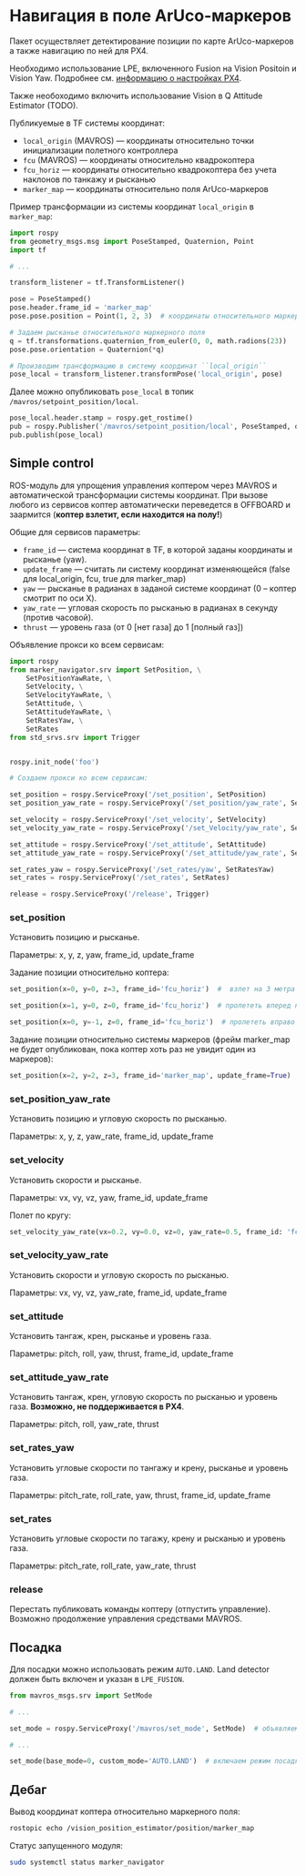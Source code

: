 Навигация в поле ArUco-маркеров
================================

Пакет осуществляет детектирование позиции по карте ArUco-маркеров а также навигацию по ней для PX4.

Необходимо использование LPE, включенного Fusion на Vision Positoin и Vision Yaw. Подробнее см. [информацию о настройках PX4](https://github.com/CopterExpress/clever/blob/master/docs/setup.md).


Также необоходимо включить использование Vision в Q Attitude Estimator (TODO).

Публикуемые в TF системы координат:

* ``local_origin`` (MAVROS) — координаты относительно точки инициализации полетного контроллера
* ``fcu`` (MAVROS) —  координаты относительно квадрокоптера
* ``fcu_horiz`` — координаты относительно квадрокоптера без учета наклонов по танкажу и рысканью
* ``marker_map`` — координаты относительно поля ArUco-маркеров

Пример трансформации из системы координат ``local_origin`` в ``marker_map``:

```python
import rospy
from geometry_msgs.msg import PoseStamped, Quaternion, Point
import tf

# ...

transform_listener = tf.TransformListener()

pose = PoseStamped()
pose.header.frame_id = 'marker_map'
pose.pose.position = Point(1, 2, 3)  # координаты относительного маркерного поля

# Задаем рысканье относительного маркерного поля
q = tf.transformations.quaternion_from_euler(0, 0, math.radions(23))
pose.pose.orientation = Quaternion(*q)

# Производим трансформацию в систему координат ``local_origin``
pose_local = transform_listener.transformPose('local_origin', pose)
```

Далее можно опубликовать ``pose_local`` в топик ``/mavros/setpoint_position/local``.

```python
pose_local.header.stamp = rospy.get_rostime()
pub = rospy.Publisher('/mavros/setpoint_position/local', PoseStamped, queue_size=1)
pub.publish(pose_local)
```

Simple control
--------------

ROS-модуль для упрощения управления коптером через MAVROS и автоматической трансформации системы координат.
При вызове любого из сервисов коптер автоматически переведется в OFFBOARD и заармится (**коптер взлетит, если находится на полу!**)

Общие для сервисов параметры:

* ``frame_id`` — система координат в TF, в которой заданы координаты и рысканье (yaw).
* ``update_frame`` — считать ли систему координат изменяющейся (false для local_origin, fcu, true для marker_map)
* ``yaw`` — рысканье в радианах в заданой системе координат (0 – коптер смотрит по оси X).
* ``yaw_rate`` — угловая скорость по рысканью в радианах в секунду (против часовой).
* ``thrust`` — уровень газа (от 0 [нет газа] до 1 [полный газ])

Объявление прокси ко всем сервисам:

```python
import rospy
from marker_navigator.srv import SetPosition, \
    SetPositionYawRate, \
    SetVelocity, \
    SetVelocityYawRate, \
    SetAttitude, \
    SetAttitudeYawRate, \
    SetRatesYaw, \
    SetRates
from std_srvs.srv import Trigger


rospy.init_node('foo')

# Создаем прокси ко всем сервисам:

set_position = rospy.ServiceProxy('/set_position', SetPosition)
set_position_yaw_rate = rospy.ServiceProxy('/set_position/yaw_rate', SetPositionYawRate)

set_velocity = rospy.ServiceProxy('/set_velocity', SetVelocity)
set_velocity_yaw_rate = rospy.ServiceProxy('/set_Velocity/yaw_rate', SetVelocityYawRate)

set_attitude = rospy.ServiceProxy('/set_attitude', SetAttitude)
set_attitude_yaw_rate = rospy.ServiceProxy('/set_attitude/yaw_rate', SetattitudeYawRate)

set_rates_yaw = rospy.ServiceProxy('/set_rates/yaw', SetRatesYaw)
set_rates = rospy.ServiceProxy('/set_rates', SetRates)

release = rospy.ServiceProxy('/release', Trigger)
```

### set_position

Установить позицию и рысканье.

Параметры: x, y, z, yaw, frame_id, update_frame

Задание позиции относительно коптера:

```python
set_position(x=0, y=0, z=3, frame_id='fcu_horiz')  #  взлет на 3 метра
```

```python
set_position(x=1, y=0, z=0, frame_id='fcu_horiz')  # пролететь вперед на 1 метр
```

```python
set_position(x=0, y=-1, z=0, frame_id='fcu_horiz')  # пролететь вправо на 1 метр
```

Задание позиции относительно системы маркеров
(фрейм marker_map не будет опубликован, пока коптер хоть раз не увидит один из маркеров):

```python
set_position(x=2, y=2, z=3, frame_id='marker_map', update_frame=True)  #  полет в координату 2:2, высота 3 метра
```

### set_position_yaw_rate

Установить позицию и угловую скорость по рысканью.

Параметры: x, y, z, yaw_rate, frame_id, update_frame

### set_velocity

Установить скорости и рысканье.

Параметры: vx, vy, vz, yaw, frame_id, update_frame

Полет по кругу:

```python
set_velocity_yaw_rate(vx=0.2, vy=0.0, vz=0, yaw_rate=0.5, frame_id: 'fcu_horiz', update_frame: true)
```

### set_velocity_yaw_rate

Установить скорости и угловую скорость по рысканью.

Параметры: vx, vy, vz, yaw_rate, frame_id, update_frame

### set_attitude

Установить тангаж, крен, рысканье и уровень газа.

Параметры: pitch, roll, yaw, thrust, frame_id, update_frame

### set_attitude_yaw_rate

Установить тангаж, крен, угловую скорость по рысканью и уровень газа.  **Возможно, не поддерживается в PX4**.

Параметры: pitch, roll, yaw_rate, thrust

### set_rates_yaw

Установить угловые скорости по тангажу и крену, рысканье и уровень газа.

Параметры: pitch_rate, roll_rate, yaw, thrust, frame_id, update_frame

### set_rates

Установить угловые скорости по тагажу, крену и рысканью и уровень газа.

Параметры: pitch_rate, roll_rate, yaw_rate, thrust

### release

Перестать публиковать команды коптеру (отпустить управление).
Возможно продолжение управления средствами MAVROS.

Посадка
-------

Для посадки можно использовать режим ``AUTO.LAND``. Land detector должен быть включен и указан в ``LPE_FUSION``.

```python
from mavros_msgs.srv import SetMode

# ...

set_mode = rospy.ServiceProxy('/mavros/set_mode', SetMode)  # объявляем прокси к сервису переключения режимов

# ...

set_mode(base_mode=0, custom_mode='AUTO.LAND')  # включаем режим посадки
```

Дебаг
---

Вывод координат коптера относительно маркерного поля:

```bash
rostopic echo /vision_position_estimator/position/marker_map
```

Статус запущенного модуля:

```bash
sudo systemctl status marker_navigator
```
